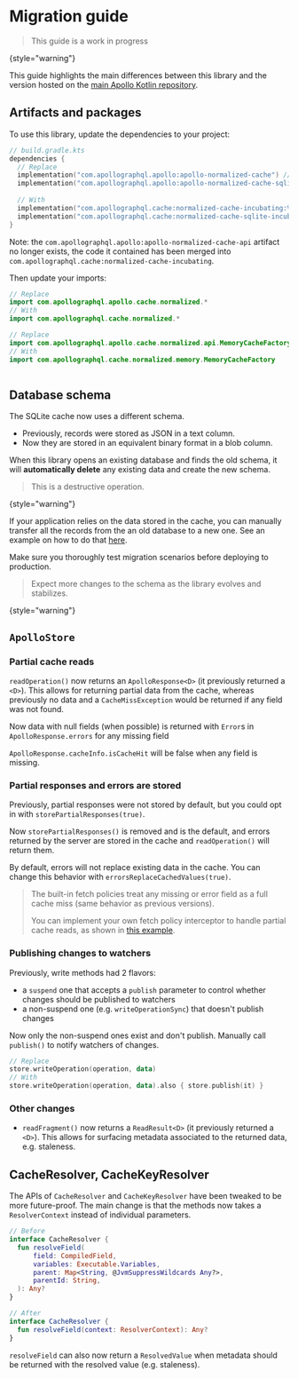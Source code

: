 # Migration guide

> This guide is a work in progress

{style="warning"}

This guide highlights the main differences between this library and the version hosted on the
[main Apollo Kotlin repository](https://github.com/apollographql/apollo-kotlin).

## Artifacts and packages

To use this library, update the dependencies to your project:

```kotlin
// build.gradle.kts
dependencies {
  // Replace
  implementation("com.apollographql.apollo:apollo-normalized-cache") // Memory cache
  implementation("com.apollographql.apollo:apollo-normalized-cache-sqlite") // SQLite cache
  
  // With
  implementation("com.apollographql.cache:normalized-cache-incubating:%latest_version%") // Memory cache
  implementation("com.apollographql.cache:normalized-cache-sqlite-incubating:%latest_version%") // SQLite cache
}
```

Note: the `com.apollographql.apollo:apollo-normalized-cache-api` artifact no longer exists, the code it contained has been merged into `com.apollographql.cache:normalized-cache-incubating`.

Then update your imports:

```kotlin
// Replace
import com.apollographql.apollo.cache.normalized.* 
// With
import com.apollographql.cache.normalized.*

// Replace
import com.apollographql.apollo.cache.normalized.api.MemoryCacheFactory
// With
import com.apollographql.cache.normalized.memory.MemoryCacheFactory



```

## Database schema

The SQLite cache now uses a different schema.

- Previously, records were stored as JSON in a text column.
- Now they are stored in an equivalent binary format in a blob column.

When this library opens an existing database and finds the old schema, it will **automatically delete** any existing data and create the new schema.

> This is a destructive operation.

{style="warning"}

If your application relies on the data stored in the cache, you can manually transfer all the records from the an old database to a new one.
See an example on how to do that [here](https://github.com/apollographql/apollo-kotlin-normalized-cache-incubating/blob/main/tests/migration/src/commonTest/kotlin/MigrationTest.kt#L157).

Make sure you thoroughly test migration scenarios before deploying to production.

> Expect more changes to the schema as the library evolves and stabilizes.

{style="warning"}

## `ApolloStore`

### Partial cache reads
`readOperation()` now returns an `ApolloResponse<D>` (it previously returned a `<D>`). This allows for returning partial data from the cache, whereas
previously no data and a `CacheMissException` would be returned if any field was not found.

Now data with null fields (when possible) is returned with `Error`s in `ApolloResponse.errors` for any missing field

`ApolloResponse.cacheInfo.isCacheHit` will be false when any field is missing.

### Partial responses and errors are stored

Previously, partial responses were not stored by default, but you could opt in with `storePartialResponses(true)`.

Now `storePartialResponses()` is removed and is the default, and errors returned by the server are stored in the cache and `readOperation()` will return them.

By default, errors will not replace existing data in the cache. You can change this behavior with `errorsReplaceCachedValues(true)`.

> The built-in fetch policies treat any missing or error field as a full cache miss (same behavior as previous versions).
>
> You can implement your own fetch policy interceptor to handle partial cache reads, as shown in [this example](https://github.com/apollographql/apollo-kotlin-normalized-cache-incubating/blob/main/tests/partial-results/src/commonTest/kotlin/test/CachePartialResultTest.kt#L809).

### Publishing changes to watchers

Previously, write methods had 2 flavors:
- a `suspend` one that accepts a `publish` parameter to control whether changes should be published to watchers
- a non-suspend one (e.g. `writeOperationSync`) that doesn't publish changes

Now only the non-suspend ones exist and don't publish. Manually call `publish()` to notify watchers of changes.

```kotlin
// Replace
store.writeOperation(operation, data)
// With
store.writeOperation(operation, data).also { store.publish(it) }
```

### Other changes

- `readFragment()` now returns a `ReadResult<D>` (it previously returned a `<D>`). This allows for surfacing metadata associated to the returned data, e.g. staleness.


## CacheResolver, CacheKeyResolver

The APIs of `CacheResolver` and `CacheKeyResolver` have been tweaked to be more future-proof. The main change is that the methods now takes a `ResolverContext` instead of
individual parameters.

```kotlin
// Before
interface CacheResolver {
  fun resolveField(
      field: CompiledField,
      variables: Executable.Variables,
      parent: Map<String, @JvmSuppressWildcards Any?>,
      parentId: String,
  ): Any?
}

// After
interface CacheResolver {
  fun resolveField(context: ResolverContext): Any?
}
```

`resolveField` can also now return a `ResolvedValue` when metadata should be returned with the resolved value (e.g. staleness).
